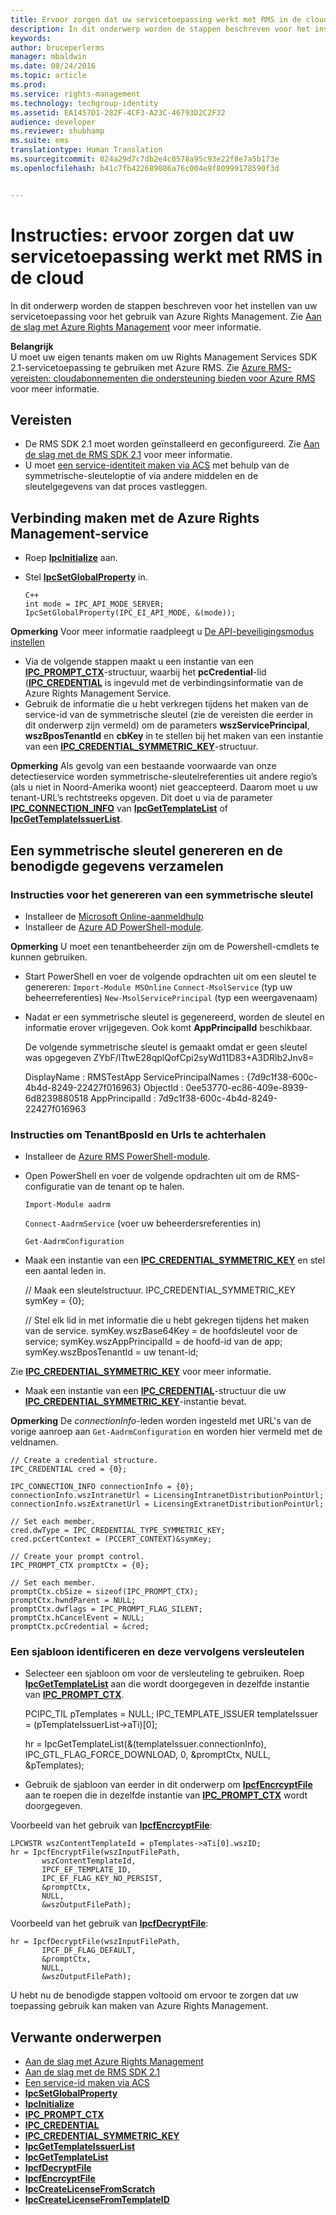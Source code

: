 ```yaml
---
title: Ervoor zorgen dat uw servicetoepassing werkt met RMS in de cloud | Azure RMS
description: In dit onderwerp worden de stappen beschreven voor het instellen van uw servicetoepassing voor het gebruik van Azure Rights Management.
keywords: 
author: bruceperlerms
manager: mbaldwin
ms.date: 08/24/2016
ms.topic: article
ms.prod: 
ms.service: rights-management
ms.technology: techgroup-identity
ms.assetid: EA1457D1-282F-4CF3-A23C-46793D2C2F32
audience: developer
ms.reviewer: shubhamp
ms.suite: ems
translationtype: Human Translation
ms.sourcegitcommit: 024a29d7c7db2e4c0578a95c93e22f8e7a5b173e
ms.openlocfilehash: b41c7fb422689086a76c004e9f80999178590f3d


---
```


# Instructies: ervoor zorgen dat uw servicetoepassing werkt met RMS in de cloud

In dit onderwerp worden de stappen beschreven voor het instellen van uw servicetoepassing voor het gebruik van Azure Rights Management. Zie [Aan de slag met Azure Rights Management](https://technet.microsoft.com/library/jj585016.aspx) voor meer informatie.

**Belangrijk**  
U moet uw eigen tenants maken om uw Rights Management Services SDK 2.1-servicetoepassing te gebruiken met Azure RMS. Zie [Azure RMS-vereisten: cloudabonnementen die ondersteuning bieden voor Azure RMS](../get-started/requirements-subscriptions.md) voor meer informatie.

## Vereisten

-   De RMS SDK 2.1 moet worden geïnstalleerd en geconfigureerd. Zie [Aan de slag met de RMS SDK 2.1](getting-started-with-ad-rms-2-0.md) voor meer informatie.
-   U moet [een service-identiteit maken via ACS](https://msdn.microsoft.com/en-us/library/gg185924.aspx) met behulp van de symmetrische-sleuteloptie of via andere middelen en de sleutelgegevens van dat proces vastleggen.

## Verbinding maken met de Azure Rights Management-service

-   Roep [**IpcInitialize**](/rights-management/sdk/2.1/api/win/functions#msipc_ipcinitialize) aan.
-   Stel [**IpcSetGlobalProperty**](/rights-management/sdk/2.1/api/win/functions#msipc_ipcsetglobalproperty) in.

        C++
        int mode = IPC_API_MODE_SERVER;
        IpcSetGlobalProperty(IPC_EI_API_MODE, &(mode));


  **Opmerking** Voor meer informatie raadpleegt u [De API-beveiligingsmodus instellen](setting-the-api-security-mode-api-mode.md)

     
-   Via de volgende stappen maakt u een instantie van een [**IPC\_PROMPT\_CTX**](/rights-management/sdk/2.1/api/win/ipc_prompt_ctx#msipc_ipc_prompt_ctx)-structuur, waarbij het **pcCredential**-lid ([**IPC\_CREDENTIAL**](/rights-management/sdk/2.1/api/win/ipc_credential#msipc_ipc_credential) is ingevuld met de verbindingsinformatie van de Azure Rights Management Service.
-   Gebruik de informatie die u hebt verkregen tijdens het maken van de service-id van de symmetrische sleutel (zie de vereisten die eerder in dit onderwerp zijn vermeld) om de parameters **wszServicePrincipal**, **wszBposTenantId** en **cbKey** in te stellen bij het maken van een instantie van een [**IPC\_CREDENTIAL\_SYMMETRIC\_KEY**](/rights-management/sdk/2.1/api/win/ipc_credential_symmetric_key#msipc_ipc_credential_symmetric_key)-structuur.

**Opmerking** Als gevolg van een bestaande voorwaarde van onze detectieservice worden symmetrische-sleutelreferenties uit andere regio’s (als u niet in Noord-Amerika woont) niet geaccepteerd. Daarom moet u uw tenant-URL’s rechtstreeks opgeven. Dit doet u via de parameter [**IPC\_CONNECTION\_INFO**](/rights-management/sdk/2.1/api/win/ipc_connection_info#msipc_ipc_connection_info) van [**IpcGetTemplateList**](/rights-management/sdk/2.1/api/win/functions#msipc_ipcgettemplatelist) of [**IpcGetTemplateIssuerList**](/rights-management/sdk/2.1/api/win/functions#msipc_ipcgettemplateissuerlist).

## Een symmetrische sleutel genereren en de benodigde gegevens verzamelen

### Instructies voor het genereren van een symmetrische sleutel

-   Installeer de [Microsoft Online-aanmeldhulp](http://go.microsoft.com/fwlink/p/?LinkID=286152)
-   Installeer de [Azure AD PowerShell-module](https://bposast.vo.msecnd.net/MSOPMW/8073.4/amd64/AdministrationConfig-en.msi).

**Opmerking** U moet een tenantbeheerder zijn om de Powershell-cmdlets te kunnen gebruiken.

-   Start PowerShell en voer de volgende opdrachten uit om een sleutel te genereren:         `Import-Module MSOnline`
            `Connect-MsolService` (typ uw beheerreferenties)         `New-MsolServicePrincipal` (typ een weergavenaam)
-   Nadat er een symmetrische sleutel is gegenereerd, worden de sleutel en informatie erover vrijgegeven. Ook komt **AppPrincipalId** beschikbaar.


    De volgende symmetrische sleutel is gemaakt omdat er geen sleutel was opgegeven ZYbF/lTtwE28qplQofCpi2syWd11D83+A3DRlb2Jnv8=

    DisplayName : RMSTestApp ServicePrincipalNames : {7d9c1f38-600c-4b4d-8249-22427f016963} ObjectId : 0ee53770-ec86-409e-8939-6d8239880518 AppPrincipalId : 7d9c1f38-600c-4b4d-8249-22427f016963


### Instructies om **TenantBposId** en **Urls** te achterhalen

-   Installeer de [Azure RMS PowerShell-module](https://technet.microsoft.com/en-us/library/jj585012.aspx).
-   Open PowerShell en voer de volgende opdrachten uit om de RMS-configuratie van de tenant op te halen.

    `Import-Module aadrm`

    `Connect-AadrmService` (voer uw beheerdersreferenties in)

    `Get-AadrmConfiguration`


-   Maak een instantie van een [**IPC\_CREDENTIAL\_SYMMETRIC\_KEY**](/rights-management/sdk/2.1/api/win/ipc_credential_symmetric_key#msipc_ipc_credential_symmetric_key) en stel een aantal leden in.

    // Maak een sleutelstructuur.
    IPC_CREDENTIAL_SYMMETRIC_KEY symKey = {0};

    // Stel elk lid in met informatie die u hebt gekregen tijdens het maken van de service.
    symKey.wszBase64Key = de hoofdsleutel voor de service; symKey.wszAppPrincipalId = de hoofd-id van de app; symKey.wszBposTenantId = uw tenant-id;


Zie [**IPC\_CREDENTIAL\_SYMMETRIC\_KEY**](/rights-management/sdk/2.1/api/win/ipc_credential_symmetric_key#msipc_ipc_credential_symmetric_key) voor meer informatie.

-   Maak een instantie van een [**IPC\_CREDENTIAL**](/rights-management/sdk/2.1/api/win/ipc_credential#msipc_ipc_credential)-structuur die uw [**IPC\_CREDENTIAL\_SYMMETRIC\_KEY**](/rights-management/sdk/2.1/api/win/ipc_credential_symmetric_key#msipc_ipc_credential_symmetric_key)-instantie bevat.

**Opmerking** De *connectionInfo*-leden worden ingesteld met URL's van de vorige aanroep aan `Get-AadrmConfiguration` en worden hier vermeld met de veldnamen.

    // Create a credential structure.
    IPC_CREDENTIAL cred = {0};

    IPC_CONNECTION_INFO connectionInfo = {0};
    connectionInfo.wszIntranetUrl = LicensingIntranetDistributionPointUrl;
    connectionInfo.wszExtranetUrl = LicensingExtranetDistributionPointUrl;

    // Set each member.
    cred.dwType = IPC_CREDENTIAL_TYPE_SYMMETRIC_KEY;
    cred.pcCertContext = (PCCERT_CONTEXT)&symKey;

    // Create your prompt control.
    IPC_PROMPT_CTX promptCtx = {0};

    // Set each member.
    promptCtx.cbSize = sizeof(IPC_PROMPT_CTX);
    promptCtx.hwndParent = NULL;
    promptCtx.dwflags = IPC_PROMPT_FLAG_SILENT;
    promptCtx.hCancelEvent = NULL;
    promptCtx.pcCredential = &cred;

### Een sjabloon identificeren en deze vervolgens versleutelen

-   Selecteer een sjabloon om voor de versleuteling te gebruiken.
    Roep [**IpcGetTemplateList**](/rights-management/sdk/2.1/api/win/functions#msipc_ipcgettemplatelist) aan die wordt doorgegeven in dezelfde instantie van [**IPC\_PROMPT\_CTX**](/rights-management/sdk/2.1/api/win/ipc_prompt_ctx#msipc_ipc_prompt_ctx).


    PCIPC_TIL pTemplates = NULL; IPC_TEMPLATE_ISSUER templateIssuer = (pTemplateIssuerList->aTi)[0];

    hr = IpcGetTemplateList(&(templateIssuer.connectionInfo),        IPC_GTL_FLAG_FORCE_DOWNLOAD,        0,        &promptCtx,        NULL,        &pTemplates);


-   Gebruik de sjabloon van eerder in dit onderwerp om [**IpcfEncrcyptFile**](/rights-management/sdk/2.1/api/win/functions#msipc_ipcfencryptfile) aan te roepen die in dezelfde instantie van [**IPC\_PROMPT\_CTX**](/rights-management/sdk/2.1/api/win/ipc_prompt_ctx#msipc_ipc_prompt_ctx) wordt doorgegeven.

Voorbeeld van het gebruik van [**IpcfEncrcyptFile**](/rights-management/sdk/2.1/api/win/functions#msipc_ipcfencryptfile):

    LPCWSTR wszContentTemplateId = pTemplates->aTi[0].wszID;
    hr = IpcfEncryptFile(wszInputFilePath,
           wszContentTemplateId,
           IPCF_EF_TEMPLATE_ID,
           IPC_EF_FLAG_KEY_NO_PERSIST,
           &promptCtx,
           NULL,
           &wszOutputFilePath);

Voorbeeld van het gebruik van [**IpcfDecryptFile**](/rights-management/sdk/2.1/api/win/functions#msipc_ipcfdecryptfile):

    hr = IpcfDecryptFile(wszInputFilePath,
           IPCF_DF_FLAG_DEFAULT,
           &promptCtx,
           NULL,
           &wszOutputFilePath);

U hebt nu de benodigde stappen voltooid om ervoor te zorgen dat uw toepassing gebruik kan maken van Azure Rights Management.

## Verwante onderwerpen

* [Aan de slag met Azure Rights Management](https://technet.microsoft.com/en-us/library/jj585016.aspx)
* [Aan de slag met de RMS SDK 2.1](getting-started-with-ad-rms-2-0.md)
* [Een service-id maken via ACS](https://msdn.microsoft.com/en-us/library/gg185924.aspx)
* [**IpcSetGlobalProperty**](/rights-management/sdk/2.1/api/win/functions#msipc_ipcsetglobalproperty)
* [**IpcInitialize**](/rights-management/sdk/2.1/api/win/functions#msipc_ipcinitialize)
* [**IPC\_PROMPT\_CTX**](/rights-management/sdk/2.1/api/win/ipc_prompt_ctx#msipc_ipc_prompt_ctx)
* [**IPC\_CREDENTIAL**](/rights-management/sdk/2.1/api/win/ipc_credential#msipc_ipc_credential)
* [**IPC\_CREDENTIAL\_SYMMETRIC\_KEY**](/rights-management/sdk/2.1/api/win/ipc_credential_symmetric_key#msipc_ipc_credential_symmetric_key)
* [**IpcGetTemplateIssuerList**](/rights-management/sdk/2.1/api/win/functions#msipc_ipcgettemplateissuerlist)
* [**IpcGetTemplateList**](/rights-management/sdk/2.1/api/win/functions#msipc_ipcgettemplatelist)
* [**IpcfDecryptFile**](/rights-management/sdk/2.1/api/win/functions#msipc_ipcfdecryptfile)
* [**IpcfEncrcyptFile**](/rights-management/sdk/2.1/api/win/functions#msipc_ipcfencryptfile)
* [**IpcCreateLicenseFromScratch**](/rights-management/sdk/2.1/api/win/functions#msipc_ipccreatelicensefromscratch)
* [**IpcCreateLicenseFromTemplateID**](/rights-management/sdk/2.1/api/win/functions#msipc_ipccreatelicensefromtemplateid)
 

 



<!--HONumber=Aug16_HO4-->



